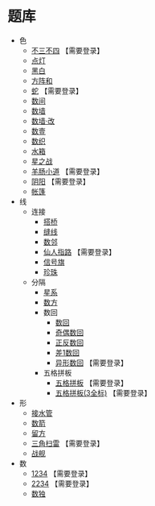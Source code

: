 # 题库
- 色
  - [不三不四](http://www.sudokufans.org.cn/lx/n3.index.php?w=10) 【需要登录】
  - [点灯](https://cn.puzzle-light-up.com/)
  - [黑白](https://cn.puzzle-binairo.com/)
  - [方阵和](https://cn.puzzle-kakurasu.com/)
  - [蛇](http://www.sudokufans.org.cn/lx/she.index.php?w=10) 【需要登录】
  - [数间](https://cn.puzzle-heyawake.com/)
  - [数墙](https://cn.puzzle-nurikabe.com/)
  - [数墙‧改](https://cn.puzzle-tapa.com/)
  - [数壹](数壹.md)
  - [数织](https://cn.puzzle-nonograms.com/)
  - [水箱](https://cn.puzzle-aquarium.com/)
  - [星之战](https://cn.puzzle-star-battle.com/)
  - [羊肠小道](http://www.sudokufans.org.cn/lx/sho.index.php?w=10) 【需要登录】
  - [阴阳](http://www.sudokufans.org.cn/lx/yy.index.php?w=10) 【需要登录】
  - [帐篷](帐篷.md)
- 线
  - 连接
    - [搭桥](https://cn.puzzle-bridges.com/)
    - [缝线](https://cn.puzzle-stitches.com/)
    - [数邻](https://cn.puzzle-dominosa.com/)
    - [仙人指路](http://www.sudokufans.org.cn/lx/xrzl.index.php?w=10) 【需要登录】
    - [信号旗](https://cn.puzzle-shingoki.com/)
    - [珍珠](珍珠.md)
  - 分隔
    - [星系](https://cn.puzzle-galaxies.com/)
    - [数方](https://cn.puzzle-shikaku.com/)
    - 数回
        - [数回](数回.md)
        - [奇偶数回](奇偶数回.md)
        - [正反数回](正反数回.md)
        - [差1数回](差1数回.md)
        - [异形数回](http://www.sudokufans.org.cn/lx/loom.index.php?w=16&h=10) 【需要登录】
    - 五格拼板
      - [五格拼板](http://www.sudokufans.org.cn/lx/g5.index.php?w=10) 【需要登录】
      - [五格拼板(3全标)](http://www.sudokufans.org.cn/lx/g3.index.php?w=10) 【需要登录】
- 形
  - [接水管](https://cn.puzzle-pipes.com/)
  - [数箭](数箭.md)
  - [留方](留方.md)
  - [三角扫雷](http://www.sudokufans.org.cn/lx/ms.index.php?w=6) 【需要登录】
  - [战舰](https://cn.puzzle-battleships.com/)
- 数
  - [1234](http://www.sudokufans.org.cn/lx/game.index.php?type=1234) 【需要登录】
  - [2234](http://www.sudokufans.org.cn/lx/game.index.php?type=2234) 【需要登录】
  - [数独](https://github.com/zhugelianglongming/sudoku/blob/main/SUMMARY.md)
